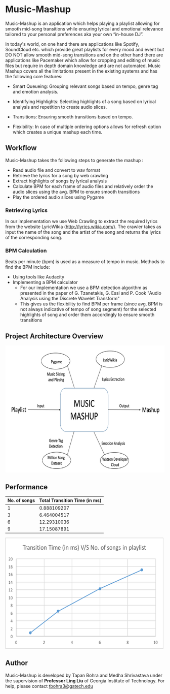 # Music-Mashup #
Music-Mashup is an application which helps playing a playlist allowing for smooth mid-song transitions while ensuring lyrical
and emotional relevance tailored to your personal preferences aka your own “in-house DJ”. 

In today's world, on one hand there are applications like Spotify, SoundCloud etc. which provide great playlists for every
mood and event but DO NOT allow smooth mid-song transitions and on the other hand there are applications like Pacemaker which
allow for cropping and editing of music files but require in depth domain knowledge and are not automated. Music Mashup covers all the limitations present in the existing systems and has the following core features:

* Smart Queueing: Grouping relevant songs based on tempo, genre tag and emotion analysis.

* Identifying Highlights: Selecting highlights of a song based on lyrical analysis and repetition to create audio slices.

* Transitions: Ensuring smooth transitions based on tempo.

* Flexibility: In case of multiple ordering options allows for refresh option which creates a unique mashup each time.

## Workflow ##
Music-Mashup takes the following steps to generate the mashup :

* Read audio file and convert to wav format
* Retrieve the lyrics for a song by web crawling
* Extract highlights of songs by lyrical analysis
* Calculate BPM for each frame of audio files and relatively order the audio slices using the avg. BPM to ensure smooth transitions
* Play the ordered audio slices using Pygame

### Retrieving Lyrics ###
In our implementation we use Web Crawling to extract the required lyrics from the website LyricWikia (http://lyrics.wikia.com/). The crawler takes as input the name of the song and the artist of the song and returns
the lyrics of the corresponding song.

### BPM Calculation ###
Beats per minute (bpm) is used as a measure of tempo in music. Methods to find the BPM include:

* Using tools like Audacity
* Implementing a BPM calculator
  * For our implementation we use a BPM detection algorithm as presented in the paper of G. Tzanetakis, G. Essl and P. Cook "Audio Analysis using the Discrete Wavelet Transform" 
  * This gives us the flexibility to find BPM per frame (since avg. BPM is not always indicative of tempo of song segment) for the selected highlights of song and order them accordingly to ensure smooth transitions

## Project Architecture Overview ##
<img src="/img/Picture1.png" width="600" height="400">

## Performance ##
No. of songs  | Total Transition Time (in ms)
------------- | -------------
1  | 0.888109207
3  | 6.464004517
6  | 12.29310036
9  | 17.15087891

<img src="/img/Picture2.png" width="500" height="350">

## Author ##
Music-Mashup is developed by Tapan Bohra and Medha Shrivastava under the supervision of **Professor Ling Liu** of Georgia Institute of Technology. For help, please contact tbohra3@gatech.edu


